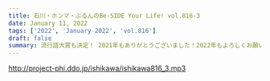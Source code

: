 ```yaml
---
title: 石川・ホンマ・ぶるんのBe-SIDE Your Life! vol.816-3
date: January 11, 2022
tags: ['2022', 'January 2022', 'vol.816']
draft: false
summary: 流行語大賞も決定！ 2021年もありがとうございました！2022年もよろしくお願いいたします！
---
```


http://project-phi.ddo.jp/ishikawa/ishikawa816_3.mp3